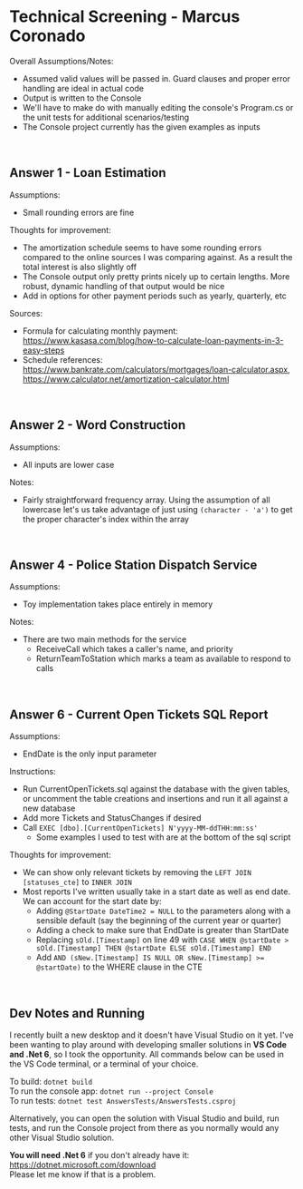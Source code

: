 # Technical Screening - Marcus Coronado

Overall Assumptions/Notes:
- Assumed valid values will be passed in. Guard clauses and proper error handling are ideal in actual code
- Output is written to the Console
- We'll have to make do with manually editing the console's Program.cs or the unit tests for additional scenarios/testing
- The Console project currently has the given examples as inputs

<br>

## Answer 1 - Loan Estimation

Assumptions:
- Small rounding errors are fine

Thoughts for improvement:
- The amortization schedule seems to have some rounding errors compared to the online sources I was comparing against. As a result the total interest is also slightly off
- The Console output only pretty prints nicely up to certain lengths. More robust, dynamic handling of that output would be nice
- Add in options for other payment periods such as yearly, quarterly, etc

Sources:
- Formula for calculating monthly payment: https://www.kasasa.com/blog/how-to-calculate-loan-payments-in-3-easy-steps
- Schedule references: https://www.bankrate.com/calculators/mortgages/loan-calculator.aspx, https://www.calculator.net/amortization-calculator.html

<br>

## Answer 2 - Word Construction

Assumptions:
- All inputs are lower case

Notes:
- Fairly straightforward frequency array. Using the assumption of all lowercase let's us take advantage of just using `(character - 'a')` to get the proper character's index within the array

<br>

## Answer 4 - Police Station Dispatch Service

Assumptions:
- Toy implementation takes place entirely in memory

Notes:
- There are two main methods for the service
  - ReceiveCall which takes a caller's name, and priority
  - ReturnTeamToStation which marks a team as available to respond to calls

<br>

## Answer 6 - Current Open Tickets SQL Report

Assumptions:
- EndDate is the only input parameter

Instructions:
- Run CurrentOpenTickets.sql against the database with the given tables, or uncomment the table creations and insertions and run it all against a new database
- Add more Tickets and StatusChanges if desired
- Call `EXEC [dbo].[CurrentOpenTickets] N'yyyy-MM-ddTHH:mm:ss'`
  - Some examples I used to test with are at the bottom of the sql script

Thoughts for improvement:  
- We can show only relevant tickets by removing the `LEFT JOIN [statuses_cte]` to `INNER JOIN`
- Most reports I've written usually take in a start date as well as end date. We can account for the start date by:
  - Adding `@StartDate DateTime2 = NULL` to the parameters along with a sensible default (say the beginning of the current year or quarter)
  - Adding a check to make sure that EndDate is greater than StartDate
  - Replacing `sOld.[Timestamp]` on line 49 with `CASE WHEN @startDate > sOld.[Timestamp] THEN @startDate ELSE sOld.[Timestamp] END`
  - Add `AND (sNew.[Timestamp] IS NULL OR sNew.[Timestamp] >= @startDate)` to the WHERE clause in the CTE

<br>

## Dev Notes and Running

I recently built a new desktop and it doesn't have Visual Studio on it yet. I've been wanting to play around with developing smaller solutions in **VS Code and .Net 6**, so I took the opportunity. All commands below can be used in the VS Code terminal, or a terminal of your choice. 

To build: `dotnet build`  
To run the console app: `dotnet run --project Console`  
To run tests: `dotnet test AnswersTests/AnswersTests.csproj`

Alternatively, you can open the solution with Visual Studio and build, run tests, and run the Console project from there as you normally would any other Visual Studio solution.

**You will need .Net 6** if you don't already have it: https://dotnet.microsoft.com/download  
Please let me know if that is a problem.